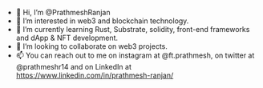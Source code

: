- 👋 Hi, I’m @PrathmeshRanjan
- 👀 I’m interested in web3 and blockchain technology.
- 🌱 I’m currently learning Rust, Substrate, solidity, front-end frameworks and dApp & NFT development.
- 💞️ I’m looking to collaborate on web3 projects.
- 📫 You can reach out to me on instagram at @ft.prathmesh, on twitter at @prathmeshr14 and on LinkedIn at https://www.linkedin.com/in/prathmesh-ranjan/

<!---
PrathmeshRanjan/PrathmeshRanjan is a ✨ special ✨ repository because its `README.md` (this file) appears on your GitHub profile.
You can click the Preview link to take a look at your changes.
--->
